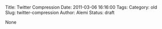 Title: Twitter Compression
Date: 2011-03-06 16:16:00
Tags: 
Category: old
Slug: twitter-compression
Author: Alemi
Status: draft

None
